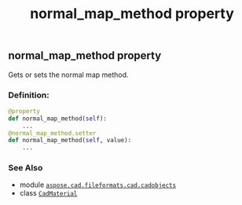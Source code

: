 ﻿---
title: normal_map_method property
second_title: Aspose.CAD for Python via .NET API References
description: 
type: docs
weight: 610
url: /python-net/aspose.cad.fileformats.cad.cadobjects/cadmaterial/normal_map_method/
is_root: false
---

## normal_map_method property


Gets or sets the normal map method.
### Definition:
```python
@property
def normal_map_method(self):
    ...
@normal_map_method.setter
def normal_map_method(self, value):
    ...
```

### See Also
* module [`aspose.cad.fileformats.cad.cadobjects`](../../)
* class [`CadMaterial`](/cad/python-net/aspose.cad.fileformats.cad.cadobjects/cadmaterial)
